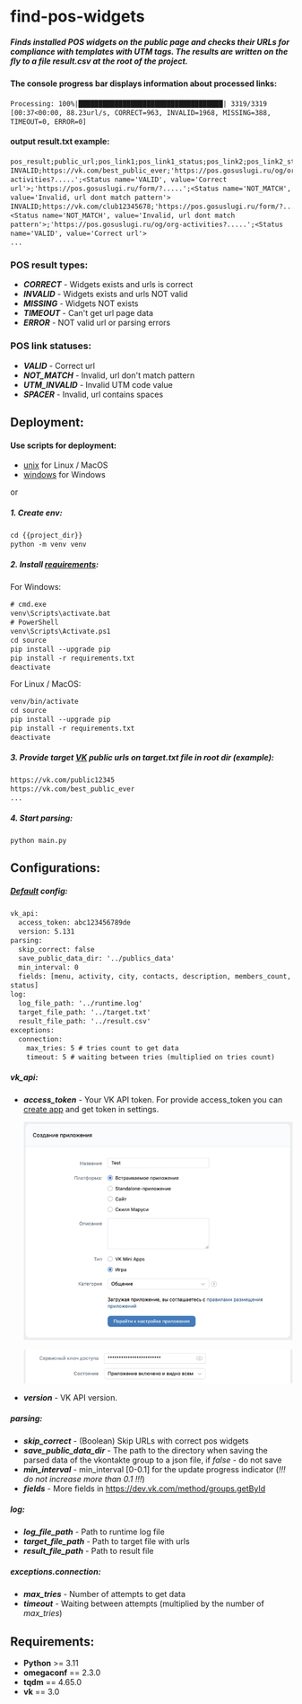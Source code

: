 # find-pos-widgets

##### Finds installed POS widgets on the public page and checks their URLs for compliance with templates with UTM tags. The results are written on the fly to a file result.csv at the root of the project.

#### The console progress bar displays information about processed links:

```
Processing: 100%|████████████████████████████████████| 3319/3319 [00:37<00:00, 88.23url/s, CORRECT=963, INVALID=1968, MISSING=388, TIMEOUT=0, ERROR=0]
```

#### output result.txt example:

```
pos_result;public_url;pos_link1;pos_link1_status;pos_link2;pos_link2_status
INVALID;https://vk.com/best_public_ever;'https://pos.gosuslugi.ru/og/org-activities?.....';<Status name='VALID', value='Correct url'>;'https://pos.gosuslugi.ru/form/?.....';<Status name='NOT_MATCH', value='Invalid, url dont match pattern'>
INVALID;https://vk.com/club12345678;'https://pos.gosuslugi.ru/form/?.....';<Status name='NOT_MATCH', value='Invalid, url dont match pattern'>;'https://pos.gosuslugi.ru/og/org-activities?.....';<Status name='VALID', value='Correct url'>
...
```

### POS result types:

- _**CORRECT**_ - Widgets exists and urls is correct
- _**INVALID**_ - Widgets exists and urls NOT valid
- _**MISSING**_ - Widgets NOT exists
- _**TIMEOUT**_ - Can't get url page data
- _**ERROR**_ - NOT valid url or parsing errors

### POS link statuses:

- _**VALID**_ - Correct url
- _**NOT_MATCH**_ - Invalid, url don't match pattern
- _**UTM_INVALID**_ - Invalid UTM code value
- _**SPACER**_ - Invalid, url contains spaces

## Deployment:

#### Use scripts for deployment:

- [unix](unix) for Linux / MacOS
- [windows](windows) for Windows

or

##### 1. Create _**env**_:
```
cd {{project_dir}}
python -m venv venv
```

##### 2. Install [requirements](source/requirements.txt):
For Windows:
```
# cmd.exe
venv\Scripts\activate.bat
# PowerShell
venv\Scripts\Activate.ps1
cd source
pip install --upgrade pip
pip install -r requirements.txt
deactivate
```
For Linux / MacOS:
```
venv/bin/activate
cd source
pip install --upgrade pip
pip install -r requirements.txt
deactivate
```

##### 3. Provide target [VK](https://vk.com) public urls on _**target.txt**_ file in root dir (example):
```
https://vk.com/public12345
https://vk.com/best_public_ever
...
```

##### 4. Start parsing:
```
python main.py
```

## Configurations:
##### [Default](source/config.yaml) config:
```
vk_api:
  access_token: abc123456789de
  version: 5.131
parsing:
  skip_correct: false
  save_public_data_dir: '../publics_data'
  min_interval: 0
  fields: [menu, activity, city, contacts, description, members_count, status]
log:
  log_file_path: '../runtime.log'
  target_file_path: '../target.txt'
  result_file_path: '../result.csv'
exceptions:
  connection:
    max_tries: 5 # tries count to get data
    timeout: 5 # waiting between tries (multiplied on tries count)
```
##### vk_api:
- _**access_token**_ - Your VK API token. For provide access_token you can [create app](https://vk.com/editapp?act=create) and get token in settings.

    ![img.png](info/img.png)

    ![img1.png](info/img1.png)

- _**version**_ - VK API version.

##### parsing:
- _**skip_correct**_ - (Boolean) Skip URLs with correct pos widgets
- _**save_public_data_dir**_ - The path to the directory when saving the parsed data of the vkontakte group to a json file, if _false_ - do not save
- _**min_interval**_ - min_interval [0-0.1] for the update progress indicator (_!!! do not increase more than 0.1 !!!_)
- _**fields**_ - More fields in https://dev.vk.com/method/groups.getById

##### log:
- _**log_file_path**_ - Path to runtime log file
- _**target_file_path**_ - Path to target file with urls
- _**result_file_path**_ - Path to result file

##### exceptions.connection:
- _**max_tries**_ - Number of attempts to get data
- _**timeout**_ - Waiting between attempts (multiplied by the number of _max_tries_)

## Requirements:

- **Python** >= 3.11
- **omegaconf** == 2.3.0
- **tqdm** == 4.65.0
- **vk** == 3.0
